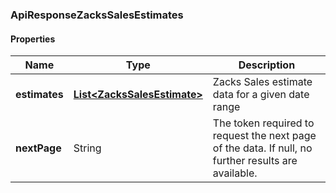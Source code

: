 
[//]: # (CLASS:ApiResponseZacksSalesEstimates)

[//]: # (KIND:object)

### ApiResponseZacksSalesEstimates

#### Properties

[//]: # (START_DEFINITION)

Name | Type | Description
------------ | ------------- | -------------
**estimates** | [**List&lt;ZacksSalesEstimate&gt;**](ZacksSalesEstimate.md) | Zacks Sales estimate data for a given date range &nbsp;
**nextPage** | String | The token required to request the next page of the data. If null, no further results are available. &nbsp;

[//]: # (END_DEFINITION)


[//]: # (CONTAINED_CLASS:ZacksSalesEstimate)





